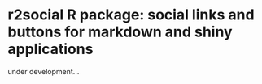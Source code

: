 # r2social R package: social links and buttons for markdown and shiny applications

under development...
